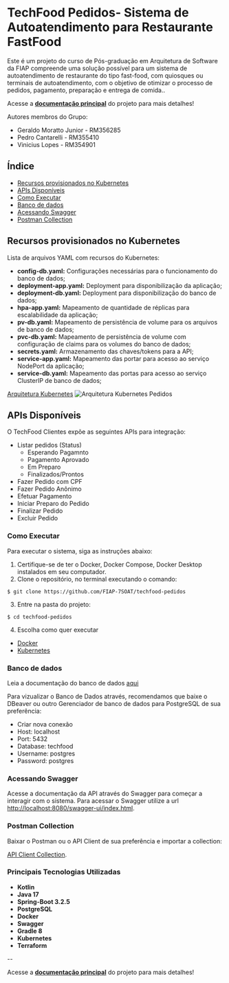 # TechFood Pedidos- Sistema de Autoatendimento para Restaurante FastFood

Este é um projeto do curso de Pós-graduação em Arquitetura de Software da FIAP compreende uma solução possível para um sistema de autoatendimento de restaurante do tipo fast-food, com quiosques ou terminais de autoatendimento, com o objetivo de otimizar o processo de pedidos, pagamento, preparação e entrega de comida..

Acesse a **[documentação principal](https://github.com/FIAP-7SOAT/techfood-docs)** do projeto para mais detalhes!

Autores membros do Grupo:

- Geraldo Moratto Junior - RM356285
- Pedro Cantarelli - RM355410
- Vinicius Lopes - RM354901

## Índice

- [Recursos provisionados no Kubernetes](#recursos-provisionados-no-kubernetes)
- [APIs Disponíveis](#apis-disponíveis)
- [Como Executar](#como-executar)
- [Banco de dados](#banco-de-dados)
- [Acessando Swagger](#acessando-swagger)
- [Postman Collection](#postman-collection)

## Recursos provisionados no Kubernetes

Lista de arquivos YAML com recursos do Kubernetes:

- **config-db.yaml:** Configurações necessárias para o funcionamento do banco de dados;
- **deployment-app.yaml:** Deployment para disponibilização da aplicação;
- **deployment-db.yaml:** Deployment para disponibilização do banco de dados;
- **hpa-app.yaml:** Mapeamento de quantidade de réplicas para escalabilidade da aplicação;
- **pv-db.yaml:** Mapeamento de persistência de volume para os arquivos de banco de dados;
- **pvc-db.yaml:** Mapeamento de persistência de volume com configuração de claims para os volumes do banco de dados;
- **secrets.yaml:** Armazenamento das chaves/tokens para a API;
- **service-app.yaml:** Mapeamento das portar para acesso ao serviço NodePort da aplicação;
- **service-db.yaml:** Mapeamento das portas para acesso ao serviço ClusterIP de banco de dados;

[Arquitetura Kubernetes](https://www.figma.com/board/JpMG7uY03GHnNY92hHxdb3/Lanchonete-de-Bairro?node-id=0-1&t=W1aQzvEzhq0IOrMn-0)
![Arquitetura Kubernetes Pedidos](https://cdn.discordapp.com/attachments/1310749229756448779/1310749743885844480/image.png?ex=6748fd53&is=6747abd3&hm=d63bca5895955e1bab5020d31a7ba7b051eba9d991e812b0159a7bf10e17c2b3&)

## APIs Disponíveis

O TechFood Clientes expõe as seguintes APIs para integração:

- Listar pedidos (Status)
  - Esperando Pagamnto
  - Pagamento Aprovado
  - Em Preparo
  - Finalizados/Prontos
- Fazer Pedido com CPF
- Fazer Pedido Anônimo
- Efetuar Pagamento
- Iniciar Preparo do Pedido
- Finalizar Pedido
- Excluir Pedido

### Como Executar

Para executar o sistema, siga as instruções abaixo:

1. Certifique-se de ter o Docker, Docker Compose, Docker Desktop instalados em seu computador.
2. Clone o repositório, no terminal executando o comando:

```
$ git clone https://github.com/FIAP-7SOAT/techfood-pedidos
```

3. Entre na pasta do projeto:

```
$ cd techfood-pedidos
```

4. Escolha como quer executar

- [Docker](docs/docker.md)
- [Kubernetes](docs/kubernetes.md)

### Banco de dados

Leia a documentação do banco de dados [aqui](docs/database.md)

Para vizualizar o Banco de Dados através, recomendamos que baixe o DBeaver ou outro Gerenciador de banco de dados para PostgreSQL de sua preferência:

- Criar nova conexão
- Host: localhost
- Port: 5432
- Database: techfood
- Username: postgres
- Password: postgres

### Acessando Swagger

Acesse a documentação da API através do Swagger para começar a interagir com o sistema.
Para acessar o Swagger utilize a url [http://localhost:8080/swagger-ui/index.html](http://localhost:8080/swagger-ui/index.html).

### Postman Collection

Baixar o Postman ou o API Client de sua preferência e importar a collection:

[API Client Collection](src/main/resources/collection/fiap_techfood_postman_collection.json).

### Principais Tecnologias Utilizadas

- **Kotlin**
- **Java 17**
- **Spring-Boot 3.2.5**
- **PostgreSQL**
- **Docker**
- **Swagger**
- **Gradle 8**
- **Kubernetes**
- **Terraform**

--

Acesse a **[documentação principal](https://github.com/FIAP-7SOAT/techfood-docs)** do projeto para mais detalhes!
